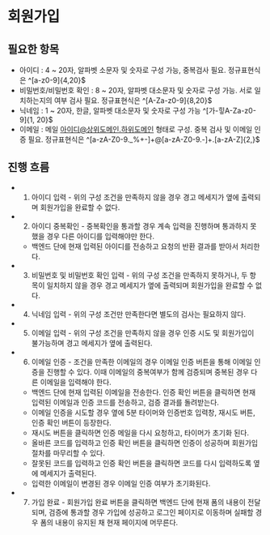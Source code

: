 # 회원가입

## 필요한 항목
- 아이디 : 4 ~ 20자, 알파벳 소문자 및 숫자로 구성 가능, 중복검사 필요. 정규표현식은 ^[a-z0-9]{4,20}$
- 비밀번호/비밀번호 확인 : 8 ~ 20자, 알파벳 대소문자 및 숫자로 구성 가능. 서로 일치하는지의 여부 검사 필요. 정규표현식은 ^[A-Za-z0-9]{8,20}$ 
- 닉네임 : 1 ~ 20자, 한글, 알파벳 대소문자 및 숫자로 구성 가능 ^[가-힣A-Za-z0-9]{1, 20}$
- 이메일 : 메일 아이디@상위도메인.하위도메인 형태로 구성. 중복 검사 및 이메일 인증 필요. 정규표현식은 ^[a-zA-Z0-9._%+-]+@[a-zA-Z0-9.-]+\.[a-zA-Z]{2,}$

## 진행 흐름
- 1. 아이디 입력 - 위의 구성 조건을 만족하지 않을 경우 경고 메세지가 옆에 출력되며 회원가입을 완료할 수 없다.
- 2. 아이디 중복확인 - 중복확인을 통과할 경우 계속 입력을 진행하며 통과하지 못했을 경우 다른 아이디를 입력해야만 한다.
    - 백엔드 단에 현재 입력된 아이디를 전송하고 요청의 반환 결과를 받아서 처리한다.
- 3. 비밀번호 및 비밀번호 확인 입력 - 위의 구성 조건을 만족하지 못하거나, 두 항목이 일치하지 않을 경우 경고 메세지가 옆에 출력되며 회원가입을 완료할 수 없다.
- 4. 닉네임 입력 - 위의 구성 조건만 만족한다면 별도의 검사는 필요하지 않다.
- 5. 이메일 입력 - 위의 구성 조건을 만족하지 않을 경우 인증 시도 및 회원가입이 불가능하며 경고 메세지가 옆에 출력된다.
- 6. 이메일 인증 - 조건을 만족한 이메일의 경우 이메일 인증 버튼을 통해 이메일 인증을 진행할 수 있다. 이때 이메일의 중복여부가 함께 검증되며 중복된 경우 다른 이메일을 입력해야 한다.
    - 백엔드 단에 현재 입력된 이메일을 전송한다. 인증 확인 버튼을 클릭하면 현재 입력된 이메일과 인증 코드를 전송하고, 검증 결과를 돌려받는다.
    - 이메일 인증을 시도할 경우 옆에 5분 타이머와 인증번호 입력창, 재시도 버튼, 인증 확인 버튼이 등장한다.
    - 재시도 버튼을 클릭하면 인증 메일을 다시 요청하고, 타이머가 초기화 된다.
    - 올바른 코드를 입력하고 인증 확인 버튼을 클릭하면 인증이 성공하며 회원가입 절차를 마무리할 수 있다.
    - 잘못된 코드를 입력하고 인증 확인 버튼을 클릭하면 코드를 다시 입력하도록 옆에 메세지가 출력된다.
    - 입력한 이메일이 변경된 경우 이메일 인증 여부가 초기화된다.
- 7. 가입 완료 - 회원가입 완료 버튼을 클릭하면 백엔드 단에 현재 폼의 내용이 전달되며, 검증에 통과할 경우 가입에 성공하고 로그인 페이지로 이동하며 실패할 경우 폼의 내용이 유지된 채 현재 페이지에 머무른다.